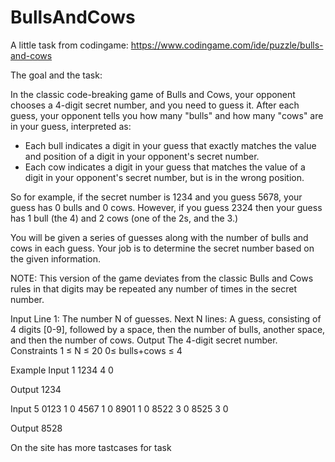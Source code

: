 # BullsAndCows

A little task from codingame:   https://www.codingame.com/ide/puzzle/bulls-and-cows

The goal and the task:


In the classic code-breaking game of Bulls and Cows, your opponent chooses a 4-digit secret number, and you need to guess it.
After each guess, your opponent tells you how many "bulls" and how many "cows" are in your guess, interpreted as:
- Each bull indicates a digit in your guess that exactly matches the value and position of a digit in your opponent's secret number.
- Each cow indicates a digit in your guess that matches the value of a digit in your opponent's secret number, but is in the wrong position.

So for example, if the secret number is 1234 and you guess 5678, your guess has 0 bulls and 0 cows. However, if you guess 2324 then your 
guess has 1 bull (the 4) and 2 cows (one of the 2s, and the 3.)

You will be given a series of guesses along with the number of bulls and cows in each guess. Your job is to determine the secret number based on the given information.

NOTE: This version of the game deviates from the classic Bulls and Cows rules in that digits may be repeated any number of times in the secret number.

Input
Line 1: The number N of guesses.
Next N lines: A guess, consisting of 4 digits [0-9], followed by a space, then the number of bulls, another space, and then the number of cows.
Output
The 4-digit secret number.
Constraints
1 ≤ N ≤ 20
0≤ bulls+cows ≤ 4

Example
Input
1
1234 4 0

Output
1234

Input
5
0123 1 0
4567 1 0
8901 1 0
8522 3 0
8525 3 0

Output
8528

On the site has more tastcases for task
